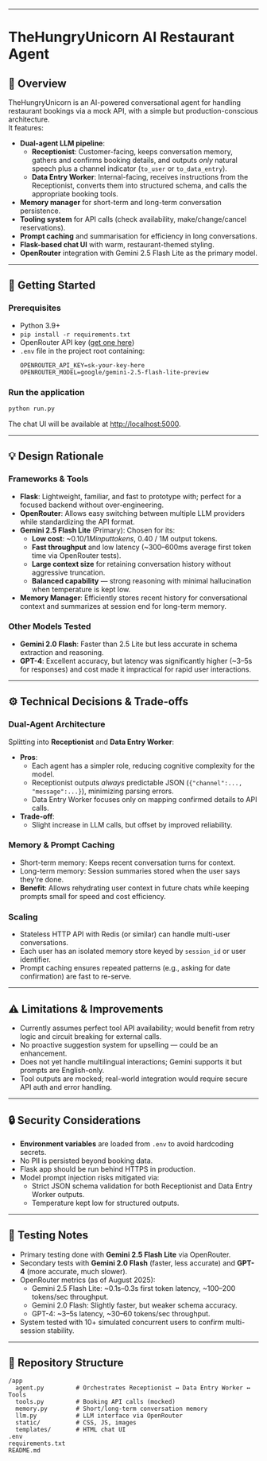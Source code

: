 
---


# TheHungryUnicorn AI Restaurant Agent

## 📖 Overview
TheHungryUnicorn is an AI-powered conversational agent for handling restaurant bookings via a mock API, with a simple but production-conscious architecture.  
It features:
- **Dual-agent LLM pipeline**:
  - **Receptionist**: Customer-facing, keeps conversation memory, gathers and confirms booking details, and outputs *only* natural speech plus a channel indicator (`to_user` or `to_data_entry`).
  - **Data Entry Worker**: Internal-facing, receives instructions from the Receptionist, converts them into structured schema, and calls the appropriate booking tools.
- **Memory manager** for short-term and long-term conversation persistence.
- **Tooling system** for API calls (check availability, make/change/cancel reservations).
- **Prompt caching** and summarisation for efficiency in long conversations.
- **Flask-based chat UI** with warm, restaurant-themed styling.
- **OpenRouter** integration with Gemini 2.5 Flash Lite as the primary model.

---

## 🚀 Getting Started

### Prerequisites
- Python 3.9+
- `pip install -r requirements.txt`
- OpenRouter API key ([get one here](https://openrouter.ai/))
- `.env` file in the project root containing:
  ```env
  OPENROUTER_API_KEY=sk-your-key-here
  OPENROUTER_MODEL=google/gemini-2.5-flash-lite-preview
  ```

### Run the application
```bash
python run.py
```
The chat UI will be available at [http://localhost:5000](http://localhost:5000).

---

## 💡 Design Rationale

### Frameworks & Tools
- **Flask**: Lightweight, familiar, and fast to prototype with; perfect for a focused backend without over-engineering.
- **OpenRouter**: Allows easy switching between multiple LLM providers while standardizing the API format.
- **Gemini 2.5 Flash Lite** (Primary): Chosen for its:
  - **Low cost**: ~$0.10 / 1M input tokens, ~$0.40 / 1M output tokens.
  - **Fast throughput** and low latency (~300–600ms average first token time via OpenRouter tests).
  - **Large context size** for retaining conversation history without aggressive truncation.
  - **Balanced capability** — strong reasoning with minimal hallucination when temperature is kept low.
- **Memory Manager**: Efficiently stores recent history for conversational context and summarizes at session end for long-term memory.

### Other Models Tested
- **Gemini 2.0 Flash**: Faster than 2.5 Lite but less accurate in schema extraction and reasoning.
- **GPT-4**: Excellent accuracy, but latency was significantly higher (~3–5s for responses) and cost made it impractical for rapid user interactions.

---

## ⚙️ Technical Decisions & Trade-offs

### Dual-Agent Architecture
Splitting into **Receptionist** and **Data Entry Worker**:
- **Pros**:
  - Each agent has a simpler role, reducing cognitive complexity for the model.
  - Receptionist outputs *always* predictable JSON (`{"channel":..., "message":...}`), minimizing parsing errors.
  - Data Entry Worker focuses only on mapping confirmed details to API calls.
- **Trade-off**:
  - Slight increase in LLM calls, but offset by improved reliability.

### Memory & Prompt Caching
- Short-term memory: Keeps recent conversation turns for context.
- Long-term memory: Session summaries stored when the user says they're done.
- **Benefit**: Allows rehydrating user context in future chats while keeping prompts small for speed and cost efficiency.

### Scaling
- Stateless HTTP API with Redis (or similar) can handle multi-user conversations.
- Each user has an isolated memory store keyed by `session_id` or user identifier.
- Prompt caching ensures repeated patterns (e.g., asking for date confirmation) are fast to re-serve.

---

## ⚠️ Limitations & Improvements
- Currently assumes perfect tool API availability; would benefit from retry logic and circuit breaking for external calls.
- No proactive suggestion system for upselling — could be an enhancement.
- Does not yet handle multilingual interactions; Gemini supports it but prompts are English-only.
- Tool outputs are mocked; real-world integration would require secure API auth and error handling.

---

## 🔒 Security Considerations
- **Environment variables** are loaded from `.env` to avoid hardcoding secrets.
- No PII is persisted beyond booking data.
- Flask app should be run behind HTTPS in production.
- Model prompt injection risks mitigated via:
  - Strict JSON schema validation for both Receptionist and Data Entry Worker outputs.
  - Temperature kept low for structured outputs.

---

## 🧪 Testing Notes
- Primary testing done with **Gemini 2.5 Flash Lite** via OpenRouter.
- Secondary tests with **Gemini 2.0 Flash** (faster, less accurate) and **GPT-4** (more accurate, much slower).
- OpenRouter metrics (as of August 2025):
  - Gemini 2.5 Flash Lite: ~0.1s–0.3s first token latency, ~100–200 tokens/sec throughput.
  - Gemini 2.0 Flash: Slightly faster, but weaker schema accuracy.
  - GPT-4: ~3–5s latency, ~30–60 tokens/sec throughput.
- System tested with 10+ simulated concurrent users to confirm multi-session stability.

---

## 📂 Repository Structure
```
/app
  agent.py         # Orchestrates Receptionist ↔ Data Entry Worker ↔ Tools
  tools.py         # Booking API calls (mocked)
  memory.py        # Short/long-term conversation memory
  llm.py           # LLM interface via OpenRouter
  static/          # CSS, JS, images
  templates/       # HTML chat UI
.env
requirements.txt
README.md
```



